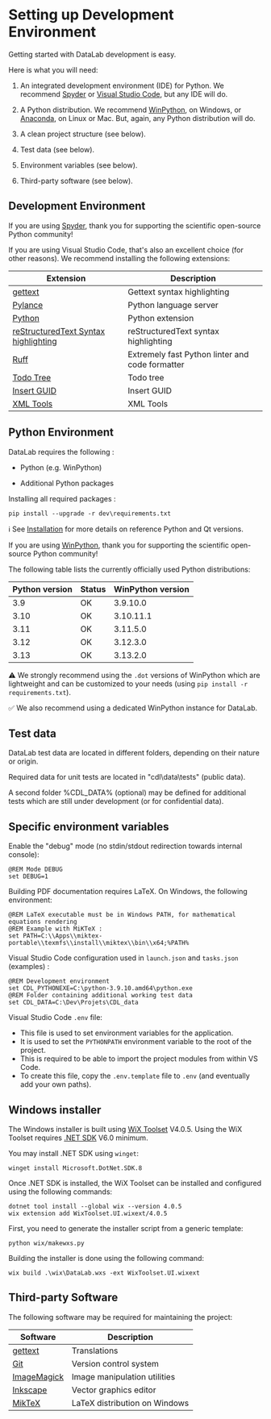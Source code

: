 Setting up Development Environment
==================================

Getting started with DataLab development is easy.

Here is what you will need:

1. An integrated development environment (IDE) for Python. We recommend
   [Spyder](https://www.spyder-ide.org/) or [Visual Studio Code](https://code.visualstudio.com/),
   but any IDE will do.

2. A Python distribution. We recommend [WinPython](https://winpython.github.io/),
   on Windows, or [Anaconda](https://www.anaconda.com/), on Linux or Mac.
   But, again, any Python distribution will do.

3. A clean project structure (see below).

4. Test data (see below).

5. Environment variables (see below).

6. Third-party software (see below).

Development Environment
-----------------------

If you are using [Spyder](https://www.spyder-ide.org/), thank you for supporting
the scientific open-source Python community!

If you are using Visual Studio Code, that's also an excellent choice (for other
reasons). We recommend installing the following extensions:

| Extension | Description |
| --------- | ----------- |
| [gettext](https://marketplace.visualstudio.com/items?itemName=mrorz.language-gettext) | Gettext syntax highlighting |
| [Pylance](https://marketplace.visualstudio.com/items?itemName=ms-python.vscode-pylance) | Python language server |
| [Python](https://marketplace.visualstudio.com/items?itemName=ms-python.python) | Python extension |
| [reStructuredText Syntax highlighting](https://marketplace.visualstudio.com/items?itemName=trond-snekvik.simple-rst) | reStructuredText syntax highlighting |
| [Ruff](https://marketplace.visualstudio.com/items?itemName=charliermarsh.ruff) | Extremely fast Python linter and code formatter |
| [Todo Tree](https://marketplace.visualstudio.com/items?itemName=Gruntfuggly.todo-tree) | Todo tree |
| [Insert GUID](https://marketplace.visualstudio.com/items?itemName=heaths.vscode-guid) | Insert GUID |
| [XML Tools](https://marketplace.visualstudio.com/items?itemName=DotJoshJohnson.xml) | XML Tools |

Python Environment
------------------

DataLab requires the following :

* Python (e.g. WinPython)

* Additional Python packages

Installing all required packages :

    pip install --upgrade -r dev\requirements.txt

ℹ️ See [Installation](https://datalab-platform.com/en/intro/installation.html)
for more details on reference Python and Qt versions.

If you are using [WinPython](https://winpython.github.io/), thank you for supporting
the scientific open-source Python community!

The following table lists the currently officially used Python distributions:

| Python version | Status       | WinPython version |
| -------------- | ------------ | ----------------- |
| 3.9            | OK           | 3.9.10.0          |
| 3.10           | OK           | 3.10.11.1         |
| 3.11           | OK           | 3.11.5.0          |
| 3.12           | OK           | 3.12.3.0          |
| 3.13           | OK           | 3.13.2.0          |

⚠ We strongly recommend using the `.dot` versions of WinPython which are lightweight
and can be customized to your needs (using `pip install -r requirements.txt`).

✅ We also recommend using a dedicated WinPython instance for DataLab.

Test data
---------

DataLab test data are located in different folders, depending on their nature or origin.

Required data for unit tests are located in "cdl\data\tests" (public data).

A second folder %CDL_DATA% (optional) may be defined for additional tests which are
still under development (or for confidential data).

Specific environment variables
------------------------------

Enable the "debug" mode (no stdin/stdout redirection towards internal console):

    @REM Mode DEBUG
    set DEBUG=1

Building PDF documentation requires LaTeX. On Windows, the following environment:

    @REM LaTeX executable must be in Windows PATH, for mathematical equations rendering
    @REM Example with MiKTeX :
    set PATH=C:\\Apps\\miktex-portable\\texmfs\\install\\miktex\\bin\\x64;%PATH%

Visual Studio Code configuration used in `launch.json` and `tasks.json`
(examples) :

    @REM Development environment
    set CDL_PYTHONEXE=C:\python-3.9.10.amd64\python.exe
    @REM Folder containing additional working test data
    set CDL_DATA=C:\Dev\Projets\CDL_data

Visual Studio Code `.env` file:

* This file is used to set environment variables for the application.
* It is used to set the `PYTHONPATH` environment variable to the root of the project.
* This is required to be able to import the project modules from within VS Code.
* To create this file, copy the `.env.template` file to `.env`
  (and eventually add your own paths).

Windows installer
-----------------

The Windows installer is built using [WiX Toolset](https://wixtoolset.org/) V4.0.5.
Using the WiX Toolset requires [.NET SDK](https://dotnet.microsoft.com/download/dotnet/) V6.0 minimum.

You may install .NET SDK using `winget`:

    winget install Microsoft.DotNet.SDK.8

Once .NET SDK is installed, the WiX Toolset can be installed and configured using the
following commands:

    dotnet tool install --global wix --version 4.0.5
    wix extension add WixToolset.UI.wixext/4.0.5

First, you need to generate the installer script from a generic template:

    python wix/makewxs.py

Building the installer is done using the following command:

    wix build .\wix\DataLab.wxs -ext WixToolset.UI.wixext

Third-party Software
--------------------

The following software may be required for maintaining the project:

| Software | Description |
| -------- | ----------- |
| [gettext](https://mlocati.github.io/articles/gettext-iconv-windows.html) | Translations |
| [Git](https://git-scm.com/) | Version control system |
| [ImageMagick](https://imagemagick.org/) | Image manipulation utilities |
| [Inkscape](https://inkscape.org/) | Vector graphics editor |
| [MikTeX](https://miktex.org/) | LaTeX distribution on Windows |
